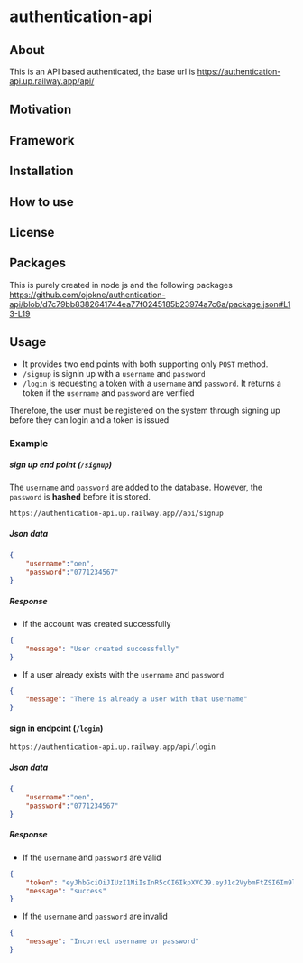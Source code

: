 # authentication-api
## About
This is an API based authenticated, the base url is https://authentication-api.up.railway.app/api/

## Motivation

## Framework

## Installation

## How to use

## License
## Packages
This is purely created in node js and the following packages
https://github.com/ojokne/authentication-api/blob/d7c79bb8382641744ea77f0245185b23974a7c6a/package.json#L13-L19

## Usage
- It provides two end points with both supporting only `POST` method.
- `/signup` is signin up with a `username` and `password`
- `/login` is requesting a token with a `username` and `password`. It returns a token if the `username` and `password` are verified

Therefore, the user must be registered on the system through signing up before they can login and a token is issued

### Example
##### sign up end point (`/signup`)
The `username` and `password` are added to the database. However, the `password` is **hashed** before it is stored.

`https://authentication-api.up.railway.app//api/signup`
##### Json data
```json
{
    "username":"oen",
    "password":"0771234567"
}
```
##### Response 
- if the account was created successfully

```json
{
    "message": "User created successfully"
}
```

- If a user already exists with the `username` and `password`

```json
{
    "message": "There is already a user with that username"
}
```

#### sign in endpoint (`/login`)
`https://authentication-api.up.railway.app/api/login`

##### Json data
```json
{
    "username":"oen",
    "password":"0771234567"
}
```

##### Response
- If the `username` and `password`
 are valid

```json
{
    "token": "eyJhbGciOiJIUzI1NiIsInR5cCI6IkpXVCJ9.eyJ1c2VybmFtZSI6Im9lbjQ0IiwicGFzc3dvcmQiOiIwNzcyMzA1MTU2IiwiaWF0IjoxNjY5NDY3NTkwfQ.eZqODx4wROi5NxoG6KuRoICwxsN3xoV2gYlBI8BcjNU",
    "message": "success"
}
```

- If the `username` and `password` are invalid

```json
{
    "message": "Incorrect username or password"
}
```

